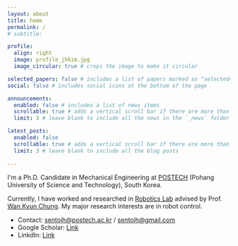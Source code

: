 ```yaml
---
layout: about
title: home
permalink: /
# subtitle:

profile:
  align: right
  image: profile_jhkim.jpg
  image_circular: true # crops the image to make it circular

selected_papers: false # includes a list of papers marked as "selected={true}"
social: false # includes social icons at the bottom of the page

announcements:
  enabled: false # includes a list of news items
  scrollable: true # adds a vertical scroll bar if there are more than 3 news items
  limit: 3 # leave blank to include all the news in the `_news` folder

latest_posts:
  enabled: false
  scrollable: true # adds a vertical scroll bar if there are more than 3 new posts items
  limit: 3 # leave blank to include all the blog posts
  
---
```


I'm a Ph.D. Candidate in Mechanical Engineering at [POSTECH](https://postech.ac.kr/eng/index.do) (Pohang University of Science and Technology), South Korea.

Currently, I have worked and researched in [Robotics Lab](http://rnb.postech.ac.kr/index.html) advised by Prof. [Wan Kyun Chung](https://scholar.google.com/citations?user=fRu22vsAAAAJ&hl=en&oi=ao). My major research interests are in robot control.

- Contact: sentojh@postech.ac.kr / sentojh@gmail.com
- Google Scholar: [Link](https://scholar.google.com/citations?user=pQp9Qj8AAAAJ&hl=en)
- LinkdIn: [Link](https://www.linkedin.com/in/jonghyeok-kim-220053321/)

